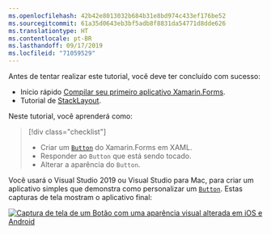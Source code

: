 ```yaml
---
ms.openlocfilehash: 42b42e8013032b684b31e8bd974c433ef176be52
ms.sourcegitcommit: 61a35d0643eb3bf5adb8f8831da54771d8dde626
ms.translationtype: HT
ms.contentlocale: pt-BR
ms.lasthandoff: 09/17/2019
ms.locfileid: "71059529"
---
```

Antes de tentar realizar este tutorial, você deve ter concluído com sucesso:

- Início rápido [Compilar seu primeiro aplicativo Xamarin.Forms](~/get-started/first-app/index.md).
- Tutorial de [StackLayout](~/get-started/tutorials/stacklayout/index.yml).

Neste tutorial, você aprenderá como:

> [!div class="checklist"]
>
> - Criar um [`Button`](xref:Xamarin.Forms.Button) do Xamarin.Forms em XAML.
> - Responder ao `Button` que está sendo tocado.
> - Alterar a aparência do `Button`.

Você usará o Visual Studio 2019 ou Visual Studio para Mac, para criar um aplicativo simples que demonstra como personalizar um [`Button`](xref:Xamarin.Forms.Button). Estas capturas de tela mostram o aplicativo final:

[![Captura de tela de um Botão com uma aparência visual alterada em iOS e Android](../images/change-button-appearance.png "Botão com aparência alterada")](../images/change-button-appearance-large.png#lightbox "Botão com aparência alterada")
